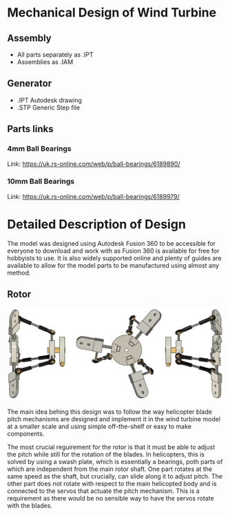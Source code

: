 # Mechanical Design of Wind Turbine

## Assembly
* All parts separately as .IPT
* Assemblies as .IAM

## Generator
* .IPT Autodesk drawing
* .STP Generic Step file

## Parts links

### 4mm Ball Bearings
Link: https://uk.rs-online.com/web/p/ball-bearings/6189890/
### 10mm Ball Bearings
Link: https://uk.rs-online.com/web/p/ball-bearings/6189979/

# Detailed Description of Design

The model was designed using Autodesk Fusion 360 to be accessible for everyone to download and work with as Fusion 360 is available for free for hobbyists to use. It is also widely supported online and plenty of guides are available to allow for the model parts to be manufactured using almost any method.

## Rotor

![Rotor Drawing](https://github.com/GuitarCraftMiner/RealTime5-Team-2/blob/master/images/Rotor_Diagram.png)

The main idea behing this design was to follow the way helicopter blade pitch mechanisms are designed and implement it in the wind turbine model at a smaller scale and using simple off-the-shelf or easy to make components.

The most crucial reguirement for the rotor is that it must be able to adjust the pitch while still for the rotation of the blades. In helicopters, this is solved by using a swash plate, which is essentially a bearings, poth parts of which are independent from the main rotor shaft. One part rotates at the same speed as the shaft, but crucially, can slide along it to adjust pitch. The other part does not rotate with respect to the main helicopted body and is connected to the servos that actuate the pitch mechanism. This is a requirement as there would be no sensible way to have the servos rotate with the blades.

